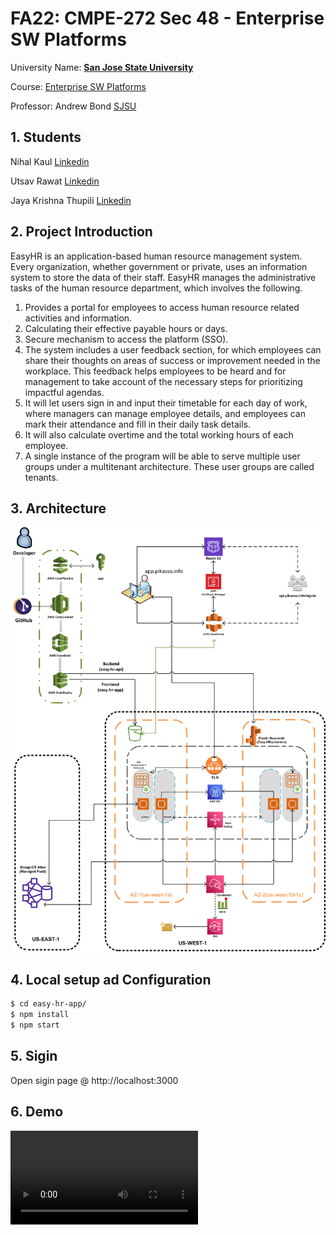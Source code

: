 # FA22: CMPE-272 Sec 48 - Enterprise SW Platforms

University Name: **[San Jose State University](http://www.sjsu.edu)**

Course: [Enterprise SW Platforms](https://catalog.sjsu.edu/preview_course_nopop.php?catoid=12&coid=58384)

Professor: Andrew Bond [SJSU](https://www.sjsu.edu/people/andrew.bond/)

## 1. Students

Nihal Kaul [Linkedin](https://www.linkedin.com/in/nihalwashere)

Utsav Rawat [Linkedin](https://www.linkedin.com/in/utsav-rawat-a519aa131)

Jaya Krishna Thupili [Linkedin](https://www.linkedin.com/in/thupili)

## 2. Project Introduction
EasyHR is an application-based human resource management system. Every organization, whether government or private, uses an information system to store the data of their staff. EasyHR manages the administrative tasks of the human resource department, which involves the following.
1.	Provides a portal for employees to access human resource related activities and information. 
2.	Calculating their effective payable hours or days. 
3.	Secure mechanism to access the platform (SSO). 
4.	The system includes a user feedback section, for which employees can share their thoughts on areas of success or improvement needed in the workplace. This feedback helps employees to be heard and for management to take account of the necessary steps for prioritizing impactful agendas. 
5.	It will let users sign in and input their timetable for each day of work, where managers can manage employee details, and employees can mark their attendance and fill in their daily task details. 
6.	It will also calculate overtime and the total working hours of each employee. 
7.	A single instance of the program will be able to serve multiple user groups under a multitenant architecture. These user groups are called tenants.

## 3. Architecture

![Architecture](resources/Easy-HR-Architecture_1.png)
## 4. Local setup ad Configuration

```bash
$ cd easy-hr-app/
$ npm install
$ npm start
```
## 5. Sigin

Open sigin page @             http://localhost:3000

## 6. Demo

![Demo](resources/EasyHR_Demo.mp4)
